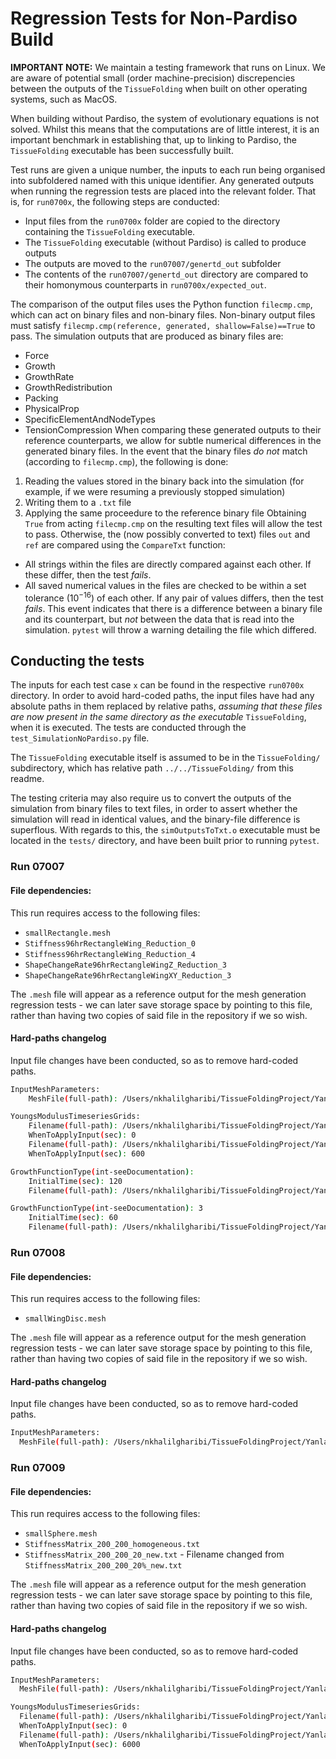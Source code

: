 # Regression Tests for Non-Pardiso Build

**IMPORTANT NOTE:** We maintain a testing framework that runs on Linux.
We are aware of potential small (order machine-precision) discrepencies between the outputs of the `TissueFolding` when built on other operating systems, such as MacOS.

When building without Pardiso, the system of evolutionary equations is not solved.
Whilst this means that the computations are of little interest, it is an important benchmark in establishing that, up to linking to Pardiso, the `TissueFolding` executable has been successfully built.

Test runs are given a unique number, the inputs to each run being organised into subfoldered named with this unique identifier. Any generated outputs when running the regression tests are placed into the relevant folder.
That is, for `run0700x`, the following steps are conducted:
- Input files from the `run0700x` folder are copied to the directory containing the `TissueFolding` executable.
- The `TissueFolding` executable (without Pardiso) is called to produce outputs
- The outputs are moved to the `run07007/genertd_out` subfolder
- The contents of the `run07007/genertd_out` directory are compared to their homonymous counterparts in `run0700x/expected_out`.

The comparison of the output files uses the Python function `filecmp.cmp`, which can act on binary files and non-binary files.
Non-binary output files must satisfy `filecmp.cmp(reference, generated, shallow=False)==True` to pass.
The simulation outputs that are produced as binary files are:
 - Force
 - Growth
 - GrowthRate
 - GrowthRedistribution
 - Packing
 - PhysicalProp
 - SpecificElementAndNodeTypes
 - TensionCompression
When comparing these generated outputs to their reference counterparts, we allow for subtle numerical differences in the generated binary files.
In the event that the binary files _do not_ match (according to `filecmp.cmp`), the following is done:
1. Reading the values stored in the binary back into the simulation (for example, if we were resuming a previously stopped simulation)
1. Writing them to a `.txt` file
1. Applying the same proceedure to the reference binary file
Obtaining `True` from acting `filecmp.cmp` on the resulting text files will allow the test to pass. 
Otherwise, the (now possibly converted to text) files `out` and `ref` are compared using the `CompareTxt` function:
- All strings within the files are directly compared against each other. If these differ, then the test _fails_.
- All saved numerical values in the files are checked to be within a set tolerance ($10^{-16}$) of each other. If any pair of values differs, then the test _fails_.
This event indicates that there is a difference between a binary file and its counterpart, but _not_ between the data that is read into the simulation. 
`pytest` will throw a warning detailing the file which differed.

## Conducting the tests

The inputs for each test case `x` can be found in the respective `run0700x` directory.
In order to avoid hard-coded paths, the input files have had any absolute paths in them replaced by relative paths, _assuming that these files are now present in the same directory as the executable_ `TissueFolding`, when it is executed.
The tests are conducted through the `test_SimulationNoPardiso.py` file.

The `TissueFolding` executable itself is assumed to be in the `TissueFolding/` subdirectory, which has relative path `../../TissueFolding/` from this readme.

The testing criteria may also require us to convert the outputs of the simulation from binary files to text files, in order to assert whether the simulation will read in identical values, and the binary-file difference is superflous.
With regards to this, the `simOutputsToTxt.o` executable must be located in the `tests/` directory, and have been built prior to running `pytest`.

### Run 07007

#### File dependencies:

This run requires access to the following files:
- `smallRectangle.mesh`
- `Stiffness96hrRectangleWing_Reduction_0`
- `Stiffness96hrRectangleWing_Reduction_4`
- `ShapeChangeRate96hrRectangleWingZ_Reduction_3`
- `ShapeChangeRate96hrRectangleWingXY_Reduction_3`

The `.mesh` file will appear as a reference output for the mesh generation regression tests - we can later save storage space by pointing to this file, rather than having two copies of said file in the repository if we so wish.

#### Hard-paths changelog

Input file changes have been conducted, so as to remove hard-coded paths.

```bash
InputMeshParameters:
    MeshFile(full-path): /Users/nkhalilgharibi/TissueFoldingProject/YanlanMaoLabRepo/TissueOrigami/ToolBox/MeshGeneration/2DEllipse/smallRectangle.mesh

YoungsModulusTimeseriesGrids:
    Filename(full-path): /Users/nkhalilgharibi/TissueFoldingProject/YanlanMaoLabRepo/TissueOrigami/ToolBox/StiffnessTimeSeries/Stiffness96hrRectangleWing_Reduction_0
    WhenToApplyInput(sec): 0
    Filename(full-path): /Users/nkhalilgharibi/TissueFoldingProject/YanlanMaoLabRepo/TissueOrigami/ToolBox/StiffnessTimeSeries/Stiffness96hrRectangleWing_Reduction_4
    WhenToApplyInput(sec): 600

GrowthFunctionType(int-seeDocumentation):
    InitialTime(sec): 120
    Filename(full-path): /Users/nkhalilgharibi/TissueFoldingProject/YanlanMaoLabRepo/TissueOrigami/ToolBox/GrowthRates/ShapeChangeRate96hrRectangleWingZ_Reduction_3

GrowthFunctionType(int-seeDocumentation): 3
    InitialTime(sec): 60
    Filename(full-path): /Users/nkhalilgharibi/TissueFoldingProject/YanlanMaoLabRepo/TissueOrigami/ToolBox/GrowthRates/ShapeChangeRate96hrRectangleWingXY_Reduction_3
```

### Run 07008

#### File dependencies:

This run requires access to the following files:
- `smallWingDisc.mesh`

The `.mesh` file will appear as a reference output for the mesh generation regression tests - we can later save storage space by pointing to this file, rather than having two copies of said file in the repository if we so wish.

#### Hard-paths changelog

Input file changes have been conducted, so as to remove hard-coded paths.

```bash
InputMeshParameters:
  MeshFile(full-path): /Users/nkhalilgharibi/TissueFoldingProject/YanlanMaoLabRepo/TissueOrigami/ToolBox/MeshGeneration/2DEllipse/smallWingDisc.mesh
```

### Run 07009

#### File dependencies:

This run requires access to the following files:
- `smallSphere.mesh`
- `StiffnessMatrix_200_200_homogeneous.txt`
- `StiffnessMatrix_200_200_20_new.txt` - Filename changed from `StiffnessMatrix_200_200_20%_new.txt`

The `.mesh` file will appear as a reference output for the mesh generation regression tests - we can later save storage space by pointing to this file, rather than having two copies of said file in the repository if we so wish.

#### Hard-paths changelog

Input file changes have been conducted, so as to remove hard-coded paths.

```bash
InputMeshParameters:
  MeshFile(full-path): /Users/nkhalilgharibi/TissueFoldingProject/YanlanMaoLabRepo/TissueOrigami/ToolBox/MeshGeneration/2DEllipse/smallSphere.mesh

YoungsModulusTimeseriesGrids:
  Filename(full-path): /Users/nkhalilgharibi/TissueFoldingProject/YanlanMaoLabRepo/TissueOrigami/ToolBox/StiffnessTimeSeries/StiffnessMatrix_200_200_homogeneous.txt
  WhenToApplyInput(sec): 0
  Filename(full-path): /Users/nkhalilgharibi/TissueFoldingProject/YanlanMaoLabRepo/TissueOrigami/ToolBox/StiffnessTimeSeries/StiffnessMatrix_200_200_20%_new.txt
  WhenToApplyInput(sec): 6000
```

